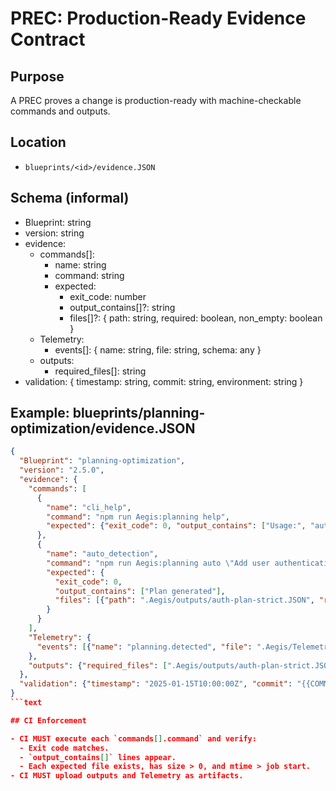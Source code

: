 # PREC: Production-Ready Evidence Contract

## Purpose

A PREC proves a change is production-ready with machine-checkable commands and outputs.

## Location

- `blueprints/<id>/evidence.JSON`

## Schema (informal)

- Blueprint: string
- version: string
- evidence:
  - commands[]:
    - name: string
    - command: string
    - expected:
      - exit_code: number
      - output_contains[]?: string
      - files[]?: { path: string, required: boolean, non_empty: boolean }
  - Telemetry:
    - events[]: { name: string, file: string, schema: any }
  - outputs:
    - required_files[]: string
- validation: { timestamp: string, commit: string, environment: string }

## Example: blueprints/planning-optimization/evidence.JSON

```json
{
  "Blueprint": "planning-optimization",
  "version": "2.5.0",
  "evidence": {
    "commands": [
      {
        "name": "cli_help",
        "command": "npm run Aegis:planning help",
        "expected": {"exit_code": 0, "output_contains": ["Usage:", "auto", "validate", "compare"]}
      },
      {
        "name": "auto_detection",
        "command": "npm run Aegis:planning auto \"Add user authentication\" -- --output .Aegis/outputs/auth-plan-strict.JSON",
        "expected": {
          "exit_code": 0,
          "output_contains": ["Plan generated"],
          "files": [{"path": ".Aegis/outputs/auth-plan-strict.JSON", "required": true, "non_empty": true}]
        }
      }
    ],
    "Telemetry": {
      "events": [{"name": "planning.detected", "file": ".Aegis/Telemetry/planning-events.NDJSON", "schema": {}}]
    },
    "outputs": {"required_files": [".Aegis/outputs/auth-plan-strict.JSON"]}
  },
  "validation": {"timestamp": "2025-01-15T10:00:00Z", "commit": "{{COMMIT_SHA}}", "environment": "ci"}
}
```text

## CI Enforcement

- CI MUST execute each `commands[].command` and verify:
  - Exit code matches.
  - `output_contains[]` lines appear.
  - Each expected file exists, has size > 0, and mtime > job start.
- CI MUST upload outputs and Telemetry as artifacts.
